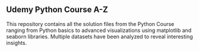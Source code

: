## Udemy Python Course A-Z

This repository contains all the solution files from the Python Course ranging from Python basics to advanced visualizations using matplotlib and seaborn libraries.
Multiple datasets have been analyzed to reveal interesting insights.
